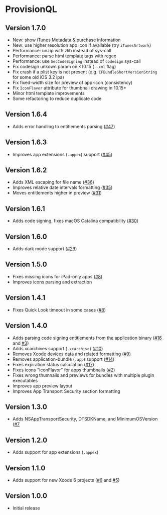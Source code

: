 # ProvisionQL

## Version 1.7.0

* New: show iTunes Metadata & purchase information
* New: use higher resolution app icon if available (try `iTunesArtwork`)
* Performance: unzip with zlib instead of sys-call
* Performance: parse html template tags with regex
* Performance: use `SecCodeSigning` instead of `codesign` sys-call
* Fix codesign unkown param on <10.15 (`--xml` flag)
* Fix crash if a plist key is not present (e.g. `CFBundleShortVersionString` for some old iOS 3.2 ipa)
* Fix fixed-width size for  preview of app-icon  (consistency)
* Fix `IconFlavor` attribute for thumbnail drawing in 10.15+
* Minor html template improvements
* Some refactoring to reduce duplicate code 

## Version 1.6.4

* Adds error handling to entitlements parsing ([#47](https://github.com/ealeksandrov/ProvisionQL/pull/47))

## Version 1.6.3

* Improves app extensions (`.appex`) support ([#45](https://github.com/ealeksandrov/ProvisionQL/pull/45))

## Version 1.6.2

* Adds XML escaping for file name ([#36](https://github.com/ealeksandrov/ProvisionQL/issues/36))
* Improves relative date intervals formatting ([#35](https://github.com/ealeksandrov/ProvisionQL/issues/35))
* Moves entitlements higher in preview ([#31](https://github.com/ealeksandrov/ProvisionQL/issues/31))

## Version 1.6.1

* Adds code signing, fixes macOS Catalina compatibility ([#30](https://github.com/ealeksandrov/ProvisionQL/issues/30))

## Version 1.6.0

* Adds dark mode support ([#29](https://github.com/ealeksandrov/ProvisionQL/pull/29))

## Version 1.5.0

* Fixes missing icons for iPad-only apps ([#8](https://github.com/ealeksandrov/ProvisionQL/issues/22))
* Improves icons parsing and extraction

## Version 1.4.1

* Fixes Quick Look timeout in some cases ([#8](https://github.com/ealeksandrov/ProvisionQL/issues/8))

## Version 1.4.0

* Adds parsing code signing entitlements from the application binary ([#16](https://github.com/ealeksandrov/ProvisionQL/pull/16) and [#3](https://github.com/ealeksandrov/ProvisionQL/issues/3))
* Adds xcarchives support (`.xcarchive`) ([#10](https://github.com/ealeksandrov/ProvisionQL/issues/10))
* Removes Xcode devices data and related formatting ([#9](https://github.com/ealeksandrov/ProvisionQL/issues/9))
* Removes application-bundle (`.app`) support ([#14](https://github.com/ealeksandrov/ProvisionQL/issues/14))
* Fixes expiration status calculation ([#17](https://github.com/ealeksandrov/ProvisionQL/issues/17))
* Fixes icons "IconFlavor" for apps thumbnails ([#2](https://github.com/ealeksandrov/ProvisionQL/issues/2))
* Fixes wrong thumnails and previews for bundles with multiple plugin executables
* Improves app preview layout
* Improves App Transport Security section formatting

## Version 1.3.0
* Adds NSAppTransportSecurity, DTSDKName, and MinimumOSVersion ([#7](https://github.com/ealeksandrov/ProvisionQL/pull/7)

## Version 1.2.0
* Adds support for app extensions (`.appex`)

## Version 1.1.0
* Adds support  for new Xcode 6 projects ([#6](https://github.com/ealeksandrov/ProvisionQL/pull/6) and [#5](https://github.com/ealeksandrov/ProvisionQL/issues/5))

## Version 1.0.0
* Initial release
